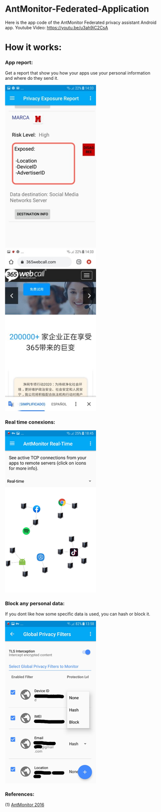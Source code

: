 # AntMonitor-Federated-Application

Here is the app code of the AntMonitor Federated privacy assistant Android app.
Youtube Video: https://youtu.be/u3ah9iC2CsA

#  How it works:

### App report:
Get a report that show you how your apps use your personal information and where do they send it. 
<p float="left">
 <img src="https://github.com/alejandroaguileraalcalde-ing/AntMonitor-Federated-app/blob/main/foto_marca.jpg" width="300">
  <img src="https://github.com/alejandroaguileraalcalde-ing/AntMonitor-Federated-app/blob/main/foto_marca2.jpg" width="300">
 
</p>


### Real time conexions:


<img src="https://github.com/alejandroaguileraalcalde-ing/AntMonitor-Federated-app/blob/main/foto2antmonitor_realtime.PNG" width="300">

### Block any personal data:

If you dont like how some specific data is used, you can hash or block it.
 
  <img src="https://github.com/alejandroaguileraalcalde-ing/AntMonitor-Federated-app/blob/main/foto_permitir.jpg" width="300">
  

### References: 

 (1) [AntMonitor 2016](https://athinagroup.eng.uci.edu/projects/antmonitor/)



